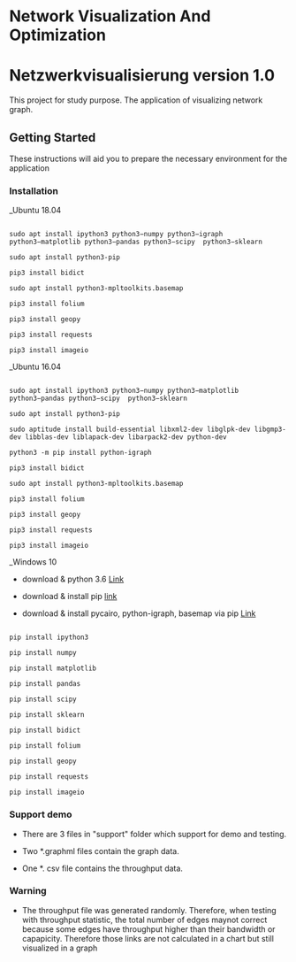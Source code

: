 # Network Visualization And Optimization
# Netzwerkvisualisierung version 1.0

This project for study purpose. The application of visualizing network graph.

## Getting Started

These instructions will aid you to prepare the necessary environment for the application

### Installation

 _Ubuntu 18.04

 ```

sudo apt install ipython3 python3−numpy python3−igraph python3−matplotlib python3−pandas python3−scipy  python3−sklearn

sudo apt install python3-pip

pip3 install bidict 

sudo apt install python3-mpltoolkits.basemap

pip3 install folium

pip3 install geopy

pip3 install requests

pip3 install imageio

```

_Ubuntu 16.04

```

sudo apt install ipython3 python3−numpy python3−matplotlib python3−pandas python3−scipy  python3−sklearn

sudo apt install python3-pip

sudo aptitude install build-essential libxml2-dev libglpk-dev libgmp3-dev libblas-dev liblapack-dev libarpack2-dev python-dev

python3 -m pip install python-igraph

pip3 install bidict 

sudo apt install python3-mpltoolkits.basemap

pip3 install folium

pip3 install geopy

pip3 install requests

pip3 install imageio

```

_Windows 10

* download & python 3.6 [Link](https://www.python.org/downloads/release/python-360/)

* download & install pip [link](https://www.liquidweb.com/kb/install-pip-windows/)

* download & install pycairo, python-igraph, basemap via pip [Link](https://www.lfd.uci.edu/~gohlke/pythonlibs/#pycairo)

```

pip install ipython3

pip install numpy

pip install matplotlib

pip install pandas

pip install scipy

pip install sklearn

pip install bidict

pip install folium

pip install geopy

pip install requests

pip install imageio

```

### Support demo

* There are 3 files in "support" folder which support for demo and testing.

* Two *.graphml files contain the graph data.

* One *. csv file contains the throughput data.

### Warning

* The throughput file was generated randomly. Therefore, when testing with throughput statistic, the total number of edges maynot correct because some edges have throughput higher than their bandwidth or capapicity. Therefore those links are not calculated in a chart but still visualized in a graph
